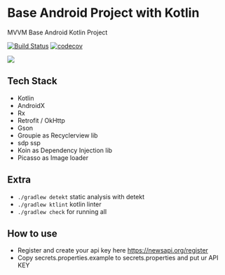 
# Base Android Project with Kotlin
MVVM Base Android Kotlin Project

[![Build Status](https://travis-ci.org/pratamawijaya/BaseKotlinAndroid.svg?branch=master)](https://travis-ci.org/pratamawijaya/BaseKotlinAndroid)
[![codecov](https://codecov.io/gh/pratamawijaya/BaseKotlinAndroid/branch/master/graph/badge.svg)](https://codecov.io/gh/pratamawijaya/BaseKotlinAndroid)

![](ss/ss1.png)

## Tech Stack
- Kotlin
- AndroidX
- Rx
- Retrofit / OkHttp
- Gson
- Groupie as Recyclerview lib
- sdp ssp
- Koin as Dependency Injection lib
- Picasso as Image loader

## Extra
- `./gradlew detekt` static analysis with detekt
- `./gradlew ktlint` kotlin linter
- `./gradlew check` for running all

## How to use
- Register and create your api key here https://newsapi.org/register
- Copy secrets.properties.example to secrets.properties and put ur API KEY